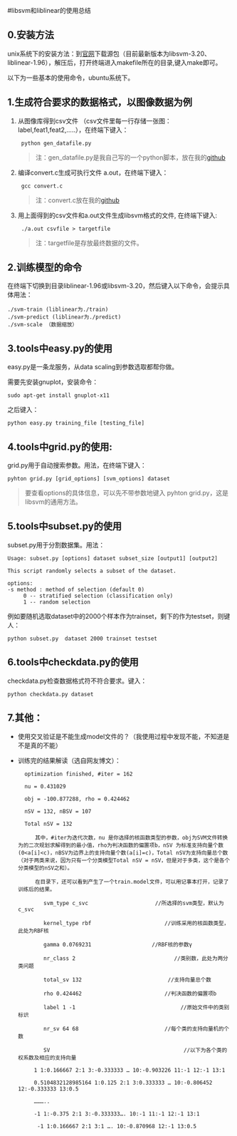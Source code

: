 #libsvm和liblinear的使用总结

0.安装方法
---

unix系统下的安装方法：到[官网](http://www.csie.ntu.edu.tw/~cjlin/libsvm/index.html)下载源包（目前最新版本为libsvm-3.20、liblinear-1.96），解压后，打开终端进入makefile所在的目录,键入make即可。

以下为一些基本的使用命令，ubuntu系统下。


1.生成符合要求的数据格式，以图像数据为例
---

1. 从图像库得到csv文件 （csv文件里每一行存储一张图：label,feat1,feat2,.....），在终端下键入：

		python gen_datafile.py 

	>注：gen_datafile.py是我自己写的一个python脚本，放在我的[github](https://github.com/wepe/MachineLearning/tree/master/SVM/libsvm%20liblinear-usage)

2. 编译convert.c生成可执行文件 a.out，在终端下键入：

		gcc convert.c

	>注：convert.c放在我的[github](https://github.com/wepe/MachineLearning/tree/master/SVM/libsvm%20liblinear-usage)

3. 用上面得到的csv文件和a.out文件生成libsvm格式的文件, 在终端下键入:

		./a.out csvfile > targetfile
	>注：targetfile是存放最终数据的文件。

2.训练模型的命令
---

 在终端下切换到目录liblinear-1.96或libsvm-3.20，然后键入以下命令，会提示具体用法：

	./svm-train (liblinear为./train)
	./svm-predict (liblinear为./predict)
	./svm-scale （数据缩放）
 


3.tools中easy.py的使用
----
easy.py是一条龙服务，从data scaling到参数选取都帮你做。

需要先安装gnuplot，安装命令：

	sudo apt-get install gnuplot-x11

之后键入：

	python easy.py training_file [testing_file]

4.tools中grid.py的使用:
---

grid.py用于自动搜索参数。用法，在终端下键入：

	pyhton grid.py [grid_options] [svm_options] dataset

>要查看options的具体信息，可以先不带参数地键入 pyhton grid.py，这是libsvm的通用方法。



5.tools中subset.py的使用
--
subset.py用于分割数据集。用法：

	Usage: subset.py [options] dataset subset_size [output1] [output2]

	This script randomly selects a subset of the dataset.

	options:
	-s method : method of selection (default 0)
	     0 -- stratified selection (classification only)
	     1 -- random selection


例如要随机选取dataset中的2000个样本作为trainset，剩下的作为testset，则键人：

	python subset.py  dataset 2000 trainset testset



6.tools中checkdata.py的使用
--
checkdata.py检查数据格式符不符合要求。键入：

	python checkdata.py dataset

7.其他：
---

- 使用交叉验证是不能生成model文件的？（我使用过程中发现不能，不知道是不是真的不能）



- 训练完的结果解读（选自网友博文）：

		optimization finished, #iter = 162

		nu = 0.431029

		obj = -100.877288, rho = 0.424462

		nSV = 132, nBSV = 107

		Total nSV = 132

		　　其中，#iter为迭代次数，nu 是你选择的核函数类型的参数，obj为SVM文件转换为的二次规划求解得到的最小值，rho为判决函数的偏置项b，nSV 为标准支持向量个数(0<a[i]<c)，nBSV为边界上的支持向量个数(a[i]=c)，Total nSV为支持向量总个数（对于两类来说，因为只有一个分类模型Total nSV = nSV，但是对于多类，这个是各个分类模型的nSV之和）。

		　　在目录下，还可以看到产生了一个train.model文件，可以用记事本打开，记录了训练后的结果。

			  svm_type c_svc                     //所选择的svm类型，默认为c_svc

			  kernel_type rbf                       //训练采用的核函数类型，此处为RBF核

			  gamma 0.0769231                   //RBF核的参数γ

			  nr_class 2                               //类别数，此处为两分类问题

			  total_sv 132                           //支持向量总个数

			  rho 0.424462                          //判决函数的偏置项b

			  label 1 -1                                 //原始文件中的类别标识

			  nr_sv 64 68                           //每个类的支持向量机的个数

			  SV                                          //以下为各个类的权系数及相应的支持向量

		   1 1:0.166667 2:1 3:-0.333333 … 10:-0.903226 11:-1 12:-1 13:1

		   0.5104832128985164 1:0.125 2:1 3:0.333333 … 10:-0.806452 12:-0.333333 13:0.5

		   ………..

		   -1 1:-0.375 2:1 3:-0.333333…. 10:-1 11:-1 12:-1 13:1

		    -1 1:0.166667 2:1 3:1 …. 10:-0.870968 12:-1 13:0.5


